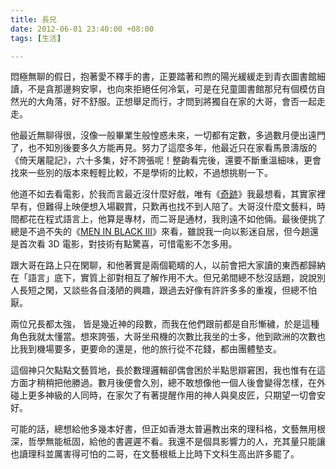 ```yaml
---
title: 長兄
date: 2012-06-01 23:40:00 +08:00
tags: [生活]

---
```


悶極無聊的假日，抱著愛不釋手的書，正要踏著和煦的陽光緩緩走到青衣圖書館細讀，不是貪那邊夠安寧，也向來拒絕任何冷氣，可是在兒童圖書館那兒有個模仿自然光的大角落，好不舒服。正想舉足而行，才問到將獨自在家的大哥，會否一起走走。  
  
他最近無聊得很，沒像一般畢業生般惶惑未來，一切都有定數，多過數月便出遠門了，也不知別後要多久方能再見。努力了這麼多年，他最近只在家看馬景濤版的《倚天屠龍記》，六十多集，好不誇張呢！整齣看完後，還要不斷重溫細味，更會找來一些別的版本來輕輕比較，不是學術的比較，不過想挑剔一下。  
  
他道不如去看電影，於我而言最近沒什麼好戲，唯有《[奇跡](http://movie.douban.com/subject/4832288/)》我最想看，其實家裡早有，但難得上映便想入場觀賞，只歎再也找不到人陪了。大哥沒什麼文藝料，時間都花在程式語言上，他算是專材，而二哥是通材，我則遠不如他倆。最後便挑了總是不過不失的《[MEN IN BLACK III](http://movie.douban.com/subject/3642835/)》來看，雖說我一向以影迷自居，但今趟還是首次看 3D 電影，對技術有點驚喜，可惜電影不怎多用。  
  
跟大哥在路上只在閑聊，和他著實是兩個範疇的人，以前會把大家讀的東西都歸納在「語言」底下，實質上卻對相互了解作用不大。但兄弟間總不愁沒話題，說說別人長短之閑，又談些各自淺陋的興趣，跟過去好像有許許多多的重複，但總不怕厭。  
  
兩位兄長都太強， 皆是幾近神的段數，而我在他們跟前都是自形慚穢，於是這種角色我就太懂當。想來誇張，大哥坐飛機的次數比我坐的士多，他到歐洲的次數也比我到機場要多，更要命的還是，他的旅行從不花錢，都由團體墊支。  
  
這個神只欠點點文藝質地，長於數理邏輯卻偶會困於半點思辯窘困，我也惟有在這方面才稍稍把他勝過。數月後便會久別，總不敢想像他一個人後會變得怎樣，在外碰上更多神級的人同時，在家欠了有著提醒作用的神人與臭皮匠，只期望一切會安好。  
  
可能的話，總想給他多幾本好書，但正如香港太普遍教出來的理科格，文藝無用根深，哲學無能柢固，給他的書遲遲不看。我還不是個具影響力的人，充其量只能讓也讀理科並厲害得可怕的二哥，在文藝根柢上比時下文科生高出許多罷了。
